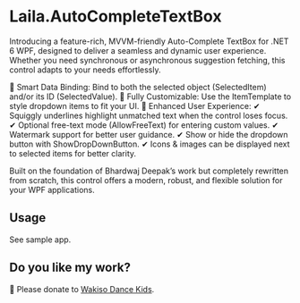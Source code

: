 ﻿# Laila.AutoCompleteTextBox
Introducing a feature-rich, MVVM-friendly Auto-Complete TextBox for .NET 6 WPF, designed to deliver a seamless and dynamic user experience. Whether you need synchronous or asynchronous suggestion fetching, this control adapts to your needs effortlessly.

🔹 Smart Data Binding: Bind to both the selected object (SelectedItem) and/or its ID (SelectedValue).
🔹 Fully Customizable: Use the ItemTemplate to style dropdown items to fit your UI.
🔹 Enhanced User Experience:
✔ Squiggly underlines highlight unmatched text when the control loses focus.
✔ Optional free-text mode (AllowFreeText) for entering custom values.
✔ Watermark support for better user guidance.
✔ Show or hide the dropdown button with ShowDropDownButton.
✔ Icons & images can be displayed next to selected items for better clarity.

Built on the foundation of Bhardwaj Deepak’s work but completely rewritten from scratch, this control offers a modern, robust, and flexible solution for your WPF applications.

## Usage
See sample app.

## Do you like my work?
💞️ Please donate to [Wakiso Dance Kids](https://gofund.me/ec6c7948).
